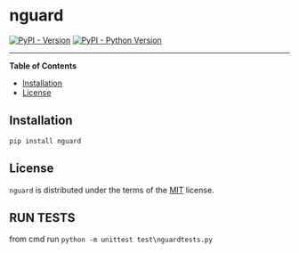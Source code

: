# nguard

[![PyPI - Version](https://img.shields.io/pypi/v/nguard.svg)](https://pypi.org/project/nguard)
[![PyPI - Python Version](https://img.shields.io/pypi/pyversions/nguard.svg)](https://pypi.org/project/nguard)

-----

**Table of Contents**

- [Installation](#installation)
- [License](#license)

## Installation

```console
pip install nguard
```

## License

`nguard` is distributed under the terms of the [MIT](https://spdx.org/licenses/MIT.html) license.


## RUN TESTS

from cmd run `python -m unittest test\nguardtests.py`
